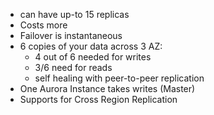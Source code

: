 - can have up-to 15 replicas
- Costs more
- Failover is instantaneous 
- 6 copies of your data across 3 AZ:
	- 4 out of 6 needed for writes
	- 3/6 need for reads
	- self healing with peer-to-peer replication 
- One Aurora Instance takes writes (Master)
- Supports for Cross Region Replication

